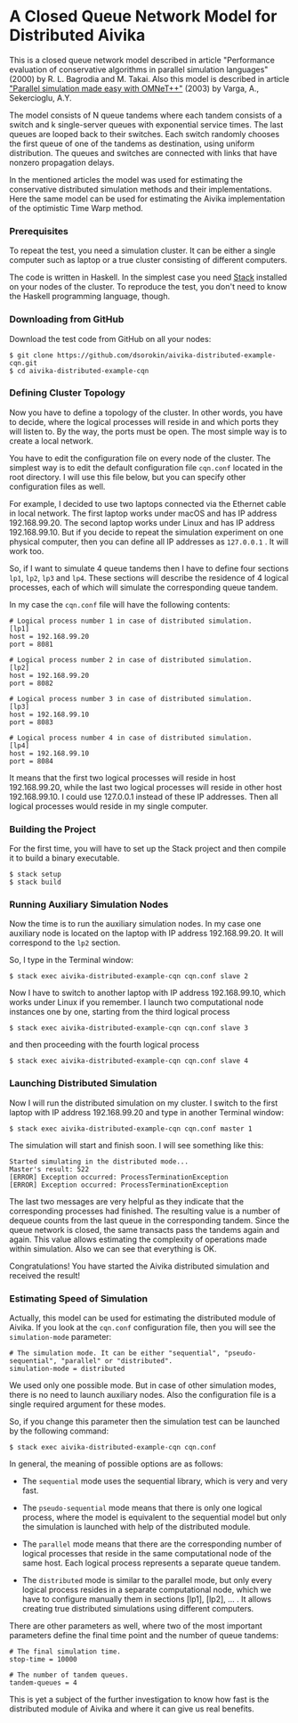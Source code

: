 
# A Closed Queue Network Model for Distributed Aivika

This is a closed queue network model described in article "Performance evaluation of conservative algorithms in parallel simulation languages" (2000) by R. L. Bagrodia and M. Takai. Also this model is described in article ["Parallel simulation made easy with OMNeT++"](https://www.semanticscholar.org/paper/Parallel-Simulation-Made-Easy-With-OMNeT%2B%2B-Varga/fe5a96d4ca8125e407214d5195c45a65fc543a6d?tab=abstract) (2003) by Varga, A., Sekercioglu, A.Y.

The model consists of N queue tandems where each tandem consists of a switch and k single-server queues with exponential service times. The last queues are looped back to their switches. Each switch randomly chooses the first queue of one of the tandems as destination, using uniform distribution. The queues and switches are connected with links that have nonzero propagation delays. 

In the mentioned articles the model was used for estimating the conservative distributed simulation methods and their implementations. Here the same model can be used for estimating the Aivika implementation of the optimistic Time Warp method.

### Prerequisites

To repeat the test, you need a simulation cluster. It can be either a single computer such as laptop or a true cluster consisting of different computers.

The code is written in Haskell. In the simplest case you need [Stack](http://docs.haskellstack.org/) installed on your nodes of the cluster. To reproduce the test, you don't need to know the Haskell programming language, though.

### Downloading from GitHub

Download the test code from GitHub on all your nodes:

```
$ git clone https://github.com/dsorokin/aivika-distributed-example-cqn.git
$ cd aivika-distributed-example-cqn
```

### Defining Cluster Topology

Now you have to define a topology of the cluster. In other words, you have to decide, where the logical processes will reside in and which ports they will listen to. By the way, the ports must be open. The most simple way is to create a local network.

You have to edit the configuration file on every node of the cluster. The simplest way is to edit the default configuration file `cqn.conf` located in the root directory. I will use this file below, but you can specify other configuration files as well.

For example, I decided to use two laptops connected via the Ethernet cable in local network. The first laptop works under macOS and has IP address 192.168.99.20. The second laptop works under Linux and has IP address 192.168.99.10. But if you decide to repeat the simulation experiment on one physical computer, then you can define all IP addresses as `127.0.0.1` . It will work too.

So, if I want to simulate 4 queue tandems then I have to define four sections `lp1`, `lp2`, `lp3` and `lp4`. These sections will describe the residence of 4 logical processes, each of which will simulate the corresponding queue tandem.

In my case the `cqn.conf` file will have the following contents:

```
# Logical process number 1 in case of distributed simulation.
[lp1]
host = 192.168.99.20
port = 8081

# Logical process number 2 in case of distributed simulation.
[lp2]
host = 192.168.99.20
port = 8082

# Logical process number 3 in case of distributed simulation.
[lp3]
host = 192.168.99.10
port = 8083

# Logical process number 4 in case of distributed simulation.
[lp4]
host = 192.168.99.10
port = 8084
```

It means that the first two logical processes will reside in host 192.168.99.20, while the last two logical processes will reside in other host 192.168.99.10. I could use 127.0.0.1 instead of these IP addresses. Then all logical processes would reside in my single computer.

### Building the Project

For the first time, you will have to set up the Stack project and then compile it to build a binary executable.

```
$ stack setup
$ stack build
```

### Running Auxiliary Simulation Nodes

Now the time is to run the auxiliary simulation nodes. In my case one auxiliary node is located on the laptop with IP address 192.168.99.20. It will correspond to the `lp2` section.

So, I type in the Terminal window:

`$ stack exec aivika-distributed-example-cqn cqn.conf slave 2`

Now I have to switch to another laptop with IP address 192.168.99.10, which works under Linux if you remember. I launch two computational node instances one by one, starting from the third logical process

`$ stack exec aivika-distributed-example-cqn cqn.conf slave 3`

and then proceeding with the fourth logical process

`$ stack exec aivika-distributed-example-cqn cqn.conf slave 4`

### Launching Distributed Simulation

Now I will run the distributed simulation on my cluster. I switch to the first laptop with IP address 192.168.99.20 and type in another Terminal window:

`$ stack exec aivika-distributed-example-cqn cqn.conf master 1`

The simulation will start and finish soon. I will see something like this: 

```
Started simulating in the distributed mode...
Master's result: 522
[ERROR] Exception occurred: ProcessTerminationException
[ERROR] Exception occurred: ProcessTerminationException
```

The last two messages are very helpful as they indicate that the corresponding processes had finished. The resulting value is a number of dequeue counts from the last queue in the corresponding tandem. Since the queue network is closed, the same transacts pass the tandems again and again. This value allows estimating the complexity of operations made within simulation. Also we can see that everything is OK.

Congratulations! You have started the Aivika distributed simulation and received the result!

### Estimating Speed of Simulation

Actually, this model can be used for estimating the distributed module of Aivika. If you look at the `cqn.conf` configuration file, then you will see the `simulation-mode` parameter:

```
# The simulation mode. It can be either "sequential", "pseudo-sequential", "parallel" or "distributed".
simulation-mode = distributed
```

We used only one possible mode. But in case of other simulation modes, there is no need to launch auxiliary nodes. Also the configuration file is a single required argument for these modes.

So, if you change this parameter then the simulation test can be launched by the following command:

`$ stack exec aivika-distributed-example-cqn cqn.conf`

In general, the meaning of possible options are as follows:

- The `sequential` mode uses the sequential library, which is very and very fast.

- The `pseudo-sequential` mode means that there is only one logical process, where the model is equivalent to the sequential model but only the simulation is launched with help of the distributed module.

- The `parallel` mode means that there are the corresponding number of logical processes that reside in the same computational node of the same host. Each logical process represents a separate queue tandem.

- The `distributed` mode is similar to the parallel mode, but only every logical process resides in a separate computational node, which we have to configure manually them in sections [lp1], [lp2], ... . It allows creating true distributed simulations using different computers.

There are other parameters as well, where two of the most important parameters define the final time point and the number of queue tandems:

```
# The final simulation time.
stop-time = 10000

# The number of tandem queues.
tandem-queues = 4
```

This is yet a subject of the further investigation to know how fast is the distributed module of Aivika and where it can give us real benefits.
